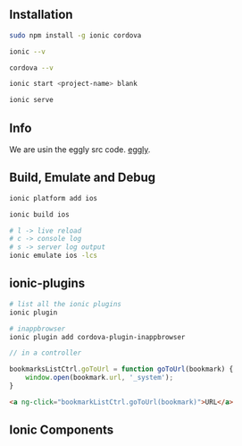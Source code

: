 ## Installation

```bash
sudo npm install -g ionic cordova
```

```bash
ionic --v
```

```bash
cordova --v
```

```bash
ionic start <project-name> blank
```

```bash
ionic serve
```

## Info

We are usin the eggly src code. [eggly](https://github.com/eggheadio/egghead-angularjs-from-scratch-getting-started).

## Build, Emulate and Debug

```bash
ionic platform add ios
```

```bash
ionic build ios
```

```bash
# l -> live reload
# c -> console log
# s -> server log output
ionic emulate ios -lcs
```

## ionic-plugins

```bash
# list all the ionic plugins
ionic plugin
```

```bash
# inappbrowser
ionic plugin add cordova-plugin-inappbrowser
```

```javascript
// in a controller

bookmarksListCtrl.goToUrl = function goToUrl(bookmark) {
    window.open(bookmark.url, '_system');
}
```

```html
<a ng-click="bookmarkListCtrl.goToUrl(bookmark)">URL</a>
```

## Ionic Components

